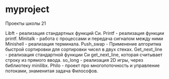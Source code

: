 # myproject
Проекты школы 21

Libft - реализация стандартных функций Си.
Printf - реализация функции printf.
Minitalk - работа с процессами и передача сигналом между ними
Minishell - реализация терминала.
Push_swap - Применение алгоритма быстрой сортировки для сортировки чисел в двух стеках.
Get_next_line - реализация стандартной функции Си get_next_line, которая считывает строку из прямого ввода.
so_long - реализация 2D игры, через библиотеку minilibx.
Philo - проект про многопоточность и управление потоками, знаменитая задача Философов.

